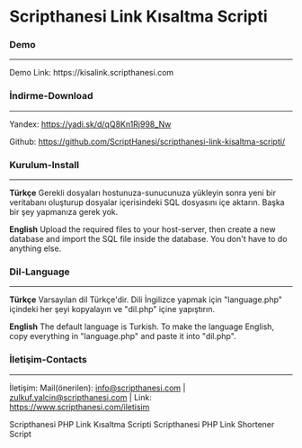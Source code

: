 <h1>Scripthanesi Link Kısaltma Scripti</h1>

<h3>Demo</h3><hr>
Demo Link: https://kisalink.scripthanesi.com

<h3>İndirme-Download</h3><hr>

Yandex: https://yadi.sk/d/qQ8Kn1Rj998_Nw

Github: https://github.com/ScriptHanesi/scripthanesi-link-kisaltma-scripti/

<h3>Kurulum-Install</h3><hr>

<b>Türkçe</b> Gerekli dosyaları hostunuza-sunucunuza yükleyin sonra yeni bir veritabanı oluşturup dosyalar içerisindeki SQL dosyasını içe aktarın. Başka bir şey yapmanıza gerek yok.

<b>English</b> Upload the required files to your host-server, then create a new database and import the SQL file inside the database. You don't have to do anything else.


<h3>Dil-Language</h3><hr>

<b>Türkçe</b> Varsayılan dil Türkçe'dir. Dili İngilizce yapmak için "language.php" içindeki her şeyi kopyalayın ve "dil.php" içine yapıştırın.

<b>English</b> The default language is Turkish. To make the language English, copy everything in "language.php" and paste it into "dil.php".


<h3>İletişim-Contacts</h3><hr>

İletişim: Mail(önerilen): info@scripthanesi.com | zulkuf.yalcin@scripthanesi.com | Link: https://www.scripthanesi.com/iletisim


Scripthanesi PHP Link Kısaltma Scripti Scripthanesi PHP Link Shortener Script

